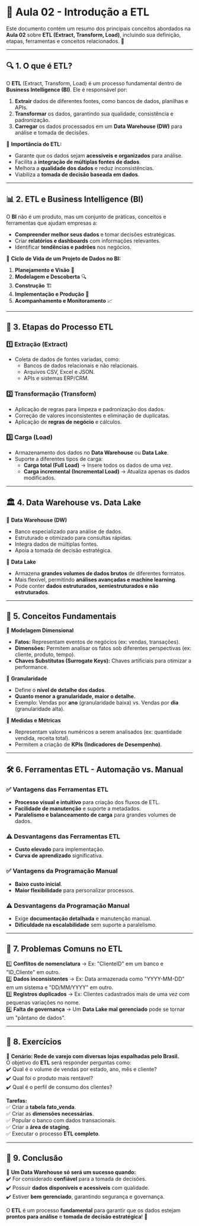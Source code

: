 # 📌 Aula 02 - Introdução a ETL

Este documento contém um resumo dos principais conceitos abordados na **Aula 02** sobre **ETL (Extract, Transform, Load)**, incluindo sua definição, etapas, ferramentas e conceitos relacionados. 🚀

---

## 🔍 **1. O que é ETL?**  

O **ETL** (Extract, Transform, Load) é um processo fundamental dentro de **Business Intelligence (BI)**. Ele é responsável por:
1. **Extrair** dados de diferentes fontes, como bancos de dados, planilhas e APIs.
2. **Transformar** os dados, garantindo sua qualidade, consistência e padronização.
3. **Carregar** os dados processados em um **Data Warehouse (DW)** para análise e tomada de decisões.

📌 **Importância do ETL:**  
- Garante que os dados sejam **acessíveis e organizados** para análise.  
- Facilita a **integração de múltiplas fontes de dados**.  
- Melhora a **qualidade dos dados** e reduz inconsistências.  
- Viabiliza a **tomada de decisão baseada em dados**.

---

## 📊 **2. ETL e Business Intelligence (BI)**  

O **BI** não é um produto, mas um conjunto de práticas, conceitos e ferramentas que ajudam empresas a:
- **Compreender melhor seus dados** e tomar decisões estratégicas.  
- Criar **relatórios e dashboards** com informações relevantes.  
- Identificar **tendências e padrões** nos negócios.

📌 **Ciclo de Vida de um Projeto de Dados no BI:**  
1. **Planejamento e Visão** 🎯  
2. **Modelagem e Descoberta** 🔍  
3. **Construção** 🏗️  
4. **Implementação e Produção** 🚀  
5. **Acompanhamento e Monitoramento** 📈  

---

## 🔄 **3. Etapas do Processo ETL**  

### **1️⃣ Extração (Extract)**  
- Coleta de dados de fontes variadas, como:
  - Bancos de dados relacionais e não relacionais.
  - Arquivos CSV, Excel e JSON.
  - APIs e sistemas ERP/CRM.

### **2️⃣ Transformação (Transform)**  
- Aplicação de regras para limpeza e padronização dos dados.
- Correção de valores inconsistentes e eliminação de duplicatas.
- Aplicação de **regras de negócio** e cálculos.

### **3️⃣ Carga (Load)**  
- Armazenamento dos dados no **Data Warehouse** ou **Data Lake**.
- Suporte a diferentes tipos de carga:
  - **Carga total (Full Load)** → Insere todos os dados de uma vez.
  - **Carga incremental (Incremental Load)** → Atualiza apenas os dados modificados.

---

## 🏛️ **4. Data Warehouse vs. Data Lake**  

📌 **Data Warehouse (DW)**  
- Banco especializado para análise de dados.  
- Estruturado e otimizado para consultas rápidas.  
- Integra dados de múltiplas fontes.  
- Apoia a tomada de decisão estratégica.

📌 **Data Lake**  
- Armazena **grandes volumes de dados brutos** de diferentes formatos.  
- Mais flexível, permitindo **análises avançadas e machine learning**.  
- Pode conter **dados estruturados, semiestruturados e não estruturados**.  

---

## 📌 **5. Conceitos Fundamentais**  

📌 **Modelagem Dimensional**  
- **Fatos:** Representam eventos de negócios (ex: vendas, transações).  
- **Dimensões:** Permitem analisar os fatos sob diferentes perspectivas (ex: cliente, produto, tempo).  
- **Chaves Substitutas (Surrogate Keys):** Chaves artificiais para otimizar a performance.  

📌 **Granularidade**  
- Define o **nível de detalhe dos dados**.  
- **Quanto menor a granularidade, maior o detalhe.**  
- Exemplo: Vendas por **ano** (granularidade baixa) vs. Vendas por **dia** (granularidade alta).  

📌 **Medidas e Métricas**  
- Representam valores numéricos a serem analisados (ex: quantidade vendida, receita total).  
- Permitem a criação de **KPIs (Indicadores de Desempenho)**.  

---

## 🛠️ **6. Ferramentas ETL - Automação vs. Manual**  

### **✅ Vantagens das Ferramentas ETL**  
- **Processo visual e intuitivo** para criação dos fluxos de ETL.  
- **Facilidade de manutenção** e suporte a metadados.  
- **Paralelismo e balanceamento de carga** para grandes volumes de dados.  

### **⚠️ Desvantagens das Ferramentas ETL**  
- **Custo elevado** para implementação.  
- **Curva de aprendizado** significativa.  

### **✅ Vantagens da Programação Manual**  
- **Baixo custo inicial**.  
- **Maior flexibilidade** para personalizar processos.  

### **⚠️ Desvantagens da Programação Manual**  
- Exige **documentação detalhada** e manutenção manual.  
- **Dificuldade na escalabilidade** sem suporte a paralelismo.  

---

## 📌 **7. Problemas Comuns no ETL**  

1️⃣ **Conflitos de nomenclatura** → Ex: "ClienteID" em um banco e "ID_Cliente" em outro.  
2️⃣ **Dados inconsistentes** → Ex: Data armazenada como "YYYY-MM-DD" em um sistema e "DD/MM/YYYY" em outro.  
3️⃣ **Registros duplicados** → Ex: Clientes cadastrados mais de uma vez com pequenas variações no nome.  
4️⃣ **Falta de governança** → Um **Data Lake mal gerenciado** pode se tornar um "pântano de dados".  

---

## 🎯 **8. Exercícios**  

📌 **Cenário: Rede de varejo com diversas lojas espalhadas pelo Brasil.**  
O objetivo do **ETL** será responder perguntas como:  
✔️ Qual é o volume de vendas por estado, ano, mês e cliente?  
✔️ Qual foi o produto mais rentável?  
✔️ Qual é o perfil de consumo dos clientes?  

**Tarefas:**  
✅ Criar a **tabela fato_venda**.  
✅ Criar as **dimensões necessárias**.  
✅ Popular o banco com dados transacionais.  
✅ Criar a **área de staging**.  
✅ Executar o processo **ETL completo**.  

---

## 🏁 **9. Conclusão**  

📌 **Um Data Warehouse só será um sucesso quando:**  
✔️ For considerado **confiável** para a tomada de decisões.  
✔️ Possuir **dados disponíveis e acessíveis** com qualidade.  
✔️ Estiver **bem gerenciado**, garantindo segurança e governança.  

O **ETL** é um processo **fundamental** para garantir que os dados estejam **prontos para análise** e **tomada de decisão estratégica**! 🚀  


